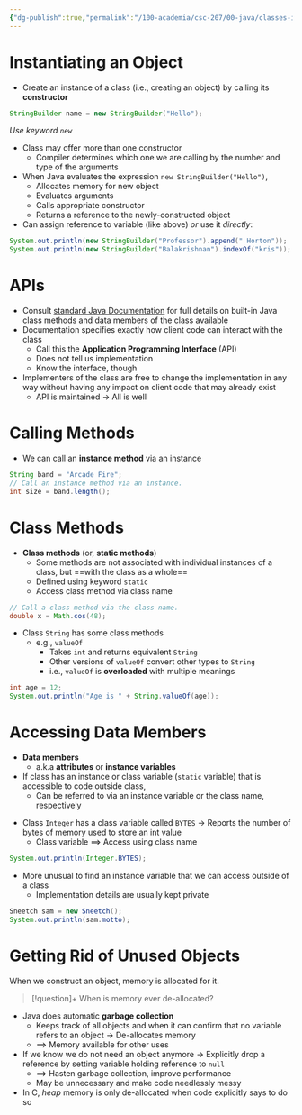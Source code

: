 ```yaml
---
{"dg-publish":true,"permalink":"/100-academia/csc-207/00-java/classes-in-java/","tags":["#cs","#java","#lecture","#note","university"],"created":"2024-10-05T14:47:47.817-04:00","updated":"2024-10-05T23:44:09.611-04:00"}
---
```



# Instantiating an Object

-   Create an instance of a class (i.e., creating an object) by calling its **constructor**

```java
StringBuilder name = new StringBuilder("Hello");
```

_Use keyword `new`_

-   Class may offer more than one constructor
    -   Compiler determines which one we are calling by the number and type of the arguments
-   When Java evaluates the expression `new StringBuilder("Hello")`,
    -   Allocates memory for new object
    -   Evaluates arguments
    -   Calls appropriate constructor
    -   Returns a reference to the newly-constructed object
-   Can assign reference to variable (like above) _or_ use it _directly_:

```java
System.out.println(new StringBuilder("Professor").append(" Horton"));
System.out.println(new StringBuilder("Balakrishnan").indexOf("kris"));
```

# APIs

-   Consult [standard Java Documentation](https://docs.oracle.com/javase/8/docs/api/) for full details on built-in Java class methods and data members of the class available
-   Documentation specifies exactly how client code can interact with the class
    -   Call this the **Application Programming Interface** (API)
    -   Does not tell us implementation
    -   Know the interface, though
-   Implementers of the class are free to change the implementation in any way without having any impact on client code that may already exist
    -   API is maintained → All is well

# Calling Methods

-   We can call an **instance method** via an instance

```java
String band = "Arcade Fire";
// Call an instance method via an instance.
int size = band.length();
```

# Class Methods

-   **Class methods** (or, **static methods**)
    -   Some methods are not associated with individual instances of a class, but ==with the class as a whole==
    -   Defined using keyword `static`
    -   Access class method via class name

```java
// Call a class method via the class name.
double x = Math.cos(48);
```

-   Class `String` has some class methods
    -   e.g., `valueOf`
        -   Takes `int` and returns equivalent `String`
        -   Other versions of `valueOf` convert other types to `String`
        -   i.e., `valueOf` is **overloaded** with multiple meanings

```java
int age = 12;
System.out.println("Age is " + String.valueOf(age));
```

# Accessing Data Members

-   **Data members**
    -   a.k.a **attributes** or **instance variables**
-   If class has an instance or class variable (`static` variable) that is accessible to code outside class,
    -   Can be referred to via an instance variable or the class name, respectively

<!-- break -->

-   Class `Integer` has a class variable called `BYTES` → Reports the number of bytes of memory used to store an int value
    -   Class variable $\implies$ Access using class name

```java
System.out.println(Integer.BYTES);
```

-   More unusual to find an instance variable that we can access outside of a class
    -   Implementation details are usually kept private

```java
Sneetch sam = new Sneetch();
System.out.println(sam.motto);
```

# Getting Rid of Unused Objects

When we construct an object, memory is allocated for it.

> [!question]+ When is memory ever de-allocated?

-   Java does automatic **garbage collection**
    -   Keeps track of all objects and when it can confirm that no variable refers to an object → De-allocates memory
    -   $\implies$ Memory available for other uses
-   If we know we do not need an object anymore → Explicitly drop a reference by setting variable holding reference to `null`
    -   $\implies$ Hasten garbage collection, improve performance
    -   May be unnecessary and make code needlessly messy
-   In C, _heap_ memory is only de-allocated when code explicitly says to do so
